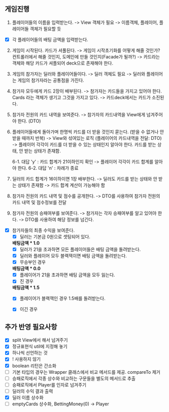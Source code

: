 ## 게임진행
1. 플레이어들의 이름을 입력받는다.
   -> View 객체가 필요
   -> 이름객체, 플레이어, 플레이어들 객체가 필요할 듯
- [x] 각 플레이어들의 배팅 금액을 입력받는다. 
2. 게임이 시작된다. 카드가 셔풀된다.
   -> 게임이 시작초기화를 어떻게 해줄 것인가? 컨트롤러에서 해줄 것인지, 도메인에 만들 것인지(Facade가 될까?)
   -> 카드라는 객체와 해당 카드가 셔플되어 deck으로 존재해야 한다.

3. 게임의 참가자는 딜러와 플레이어들이다.
   -> 딜러 객체도 필요
   -> 딜러와 플레이어는 게임의 참가자라는 공통점을 가진다.

4. 참가자 모두에게 카드 2장이 배부된다.
   -> 참가자는 카드들을 가지고 있어야 한다. Cards 라는 객체가 생기고 그것을 가지고 있다.
   -> 카드deck에서는 카드가 소진된다.

5. 참가자 전원의 카드 내역을 보여준다.
   -> 참가자의 카드내역을 View에게 넘겨주어야 한다. (DTO)

6. 플레이어들에게 돌아가며 한명씩 카드를 더 받을 것인지 묻는다. (받을 수 없거나 안 받을 때까지 반복)
   -> View와 섞여있는 로직 (플레이어의 카드내역을 전달: DTO)
   -> 플레이어 각각이 카드를 더 받을 수 있는 상태인지 알아야 한다. 카드를 받는 상태, 안 받는 상태가 존재함.

    6-1. 대답 'y' : 카드 합계가 21이하인지 확인
    -> 플레이어 각각이 카드 합계를 알아야 한다.
    6-2. 대답 'n' : 차례가 종료

7. 딜러의 카드 합계가 16이하이면 1장 배부한다.
   -> 딜러도 카드를 받는 상태와 안 받는 상태가 존재함
   -> 카드 합계 계산이 가능해야 함

8. 참가자 전원의 카드 내역 및 점수를 공개한다.
   -> DTO를 사용하여 참가자 전원의 카드 내역 및 점수정보를 전달

9. 참가자 전원의 승패여부를 보여준다.
   -> 참가자는 각자 승패여부를 알고 있어야 한다.
   -> DTO를 사용하여 해당 정보를 넘긴다.

- [x] 참가자들의 최종 수익을 보여준다.
   - [x] 딜러는 기본금 0원으로 셋팅되어 있다.
     
   **배팅금액 * 1.0**
   - [x] 딜러가 21을 초과하면 모든 플레이어들은 배팅 금액을 돌려받는다. 
   - [x] 딜러와 플레이어 모두 블랙잭이면 배팅 금액을 돌려받는다. 
   - [x] 무승부인 경우
     
   **배팅금액 * 0.0**
   - [x] 플레이어가 21을 초과하면 배팅 금액을 모두 잃는다.
   - [x] 진 경우    
    
   **배팅금액 * 1.5**
   - [x] 플레이어가 블랙잭인 경우 1.5배를 돌려받는다.
   - [x] 이긴 경우
   

## 추가 반영 필요사항
- [x] split View에서 해서 넘겨주기
- [x] 정규표현식 util에 지정해 놓기
- [x] 하나씩 선언하는 것
- [x] ! 사용하지 않기
- [x] boolean 리턴은 간소화
- [ ] 기본 타입의 경우는 Wrapper 클래스에서 비교 메서드를 제공. compareTo 제거
- [ ] 승패로직에서 각종 상수와 비교하는 구문들을 별도의 메서드로 추출
- [ ] 승패로직에서 Player를 인자로 넘겨주기
- [ ] 딜러의 수익 결과 출력
- [x] 딜러 이름 상수화
- [ ] emptyCards 상수화, BettingMoney(0) -> Player